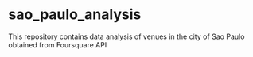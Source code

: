 # sao_paulo_analysis
This repository contains data analysis of venues in the city of Sao Paulo obtained from Foursquare API
